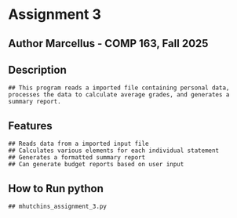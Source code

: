 # Assignment 3 
## Author Marcellus - COMP 163, Fall 2025
## Description 
    ## This program reads a imported file containing personal data, processes the data to calculate average grades, and generates a summary report.
## Features 
    ## Reads data from a imported input file
    ## Calculates various elements for each individual statement
    ## Generates a formatted summary report
    ## Can generate budget reports based on user input
## How to Run python 
    ## mhutchins_assignment_3.py
